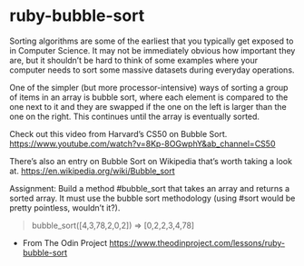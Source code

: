 # ruby-bubble-sort

Sorting algorithms are some of the earliest that you typically get exposed to in Computer Science. It may not be immediately obvious how important they are, but it shouldn’t be hard to think of some examples where your computer needs to sort some massive datasets during everyday operations.

One of the simpler (but more processor-intensive) ways of sorting a group of items in an array is bubble sort, where each element is compared to the one next to it and they are swapped if the one on the left is larger than the one on the right. This continues until the array is eventually sorted.

Check out this video from Harvard’s CS50 on Bubble Sort.
https://www.youtube.com/watch?v=8Kp-8OGwphY&ab_channel=CS50

There’s also an entry on Bubble Sort on Wikipedia that’s worth taking a look at.
https://en.wikipedia.org/wiki/Bubble_sort

Assignment: 
Build a method #bubble_sort that takes an array and returns a sorted array. It must use the bubble sort methodology (using #sort would be pretty pointless, wouldn’t it?).
> bubble_sort([4,3,78,2,0,2])
=> [0,2,2,3,4,78]


- From The Odin Project
https://www.theodinproject.com/lessons/ruby-bubble-sort